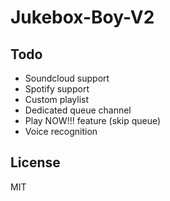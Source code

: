 # Jukebox-Boy-V2

## Todo

- Soundcloud support
- Spotify support
- Custom playlist
- Dedicated queue channel
- Play NOW!!! feature (skip queue)
- Voice recognition

## License

MIT
